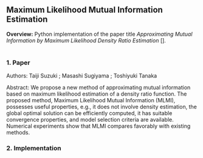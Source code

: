 ## Maximum Likelihood Mutual Information Estimation

**Overview:** 
Python implementation of the paper title *Approximating Mutual Information by Maximum Likelihood Density Ratio Estimation* [].
<br><br>

### 1. Paper

Authors: Taiji Suzuki ; Masashi Sugiyama ; Toshiyuki Tanaka

Abstract:
We propose a new method of approximating mutual information based on maximum likelihood estimation of a density ratio function. The proposed method, Maximum Likelihood Mutual Information (MLMI), possesses useful properties, e.g., it does not involve density estimation, the global optimal solution can be efficiently computed, it has suitable convergence properties, and model selection criteria are available. Numerical experiments show that MLMI compares favorably with existing methods.

### 2. Implementation


